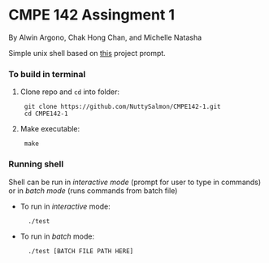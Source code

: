 # CMPE 142 Assingment 1
By Alwin Argono, Chak Hong Chan, and Michelle Natasha

Simple unix shell based on [this](https://github.com/remzi-arpacidusseau/ostep-projects/tree/master/processes-shell) project prompt.


### To build in terminal
1. Clone repo and `cd` into folder:
        
        git clone https://github.com/NuttySalmon/CMPE142-1.git 
        cd CMPE142-1

2. Make executable:
    
        make

### Running shell
Shell can be run in _interactive mode_ (prompt for user to type in commands) or in _batch mode_ (runs commands from batch file)

* To run in _interactive_ mode:

        ./test

* To run in _batch_ mode:
        
        ./test [BATCH FILE PATH HERE]
